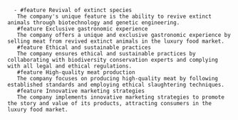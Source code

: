       - #feature Revival of extinct species
       The company's unique feature is the ability to revive extinct animals through biotechnology and genetic engineering.
       #feature Exclusive gastronomic experience
       The company offers a unique and exclusive gastronomic experience by selling meat from revived extinct animals in the luxury food market.
       #feature Ethical and sustainable practices
       The company ensures ethical and sustainable practices by collaborating with biodiversity conservation experts and complying with all legal and ethical regulations.
       #feature High-quality meat production
       The company focuses on producing high-quality meat by following established standards and employing ethical slaughtering techniques.
       #feature Innovative marketing strategies
       The company implements innovative marketing strategies to promote the story and value of its products, attracting consumers in the luxury food market.

